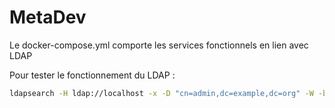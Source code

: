 # MetaDev

Le docker-compose.yml comporte les services fonctionnels en lien avec LDAP

Pour tester le fonctionnement du LDAP :

```bash
ldapsearch -H ldap://localhost -x -D "cn=admin,dc=example,dc=org" -W -b "dc=example,dc=org" "(uid=melguermat)" userPassword
```
